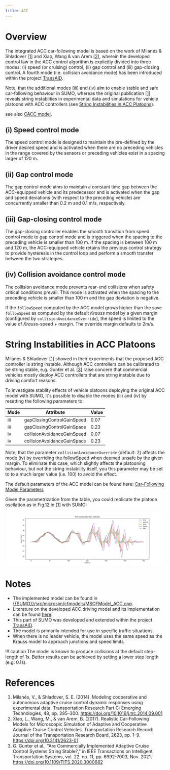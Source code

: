 ```yaml
---
title: ACC
---
```


# Overview

The integrated ACC car-following model is based on the work of Milanés &
Shladover [\[1\]](#references) and Xiao, Wang & van Arem [\[2\]](#references), wherein the developed
control law in the ACC control algorithm is explicitly divided into
three modes: (i) speed (or cruising) control, (ii) gap control
and (iii) gap-closing control. A fourth mode (i.e. collision avoidance mode) has
been introduced within the project [TransAID](https://www.transaid.eu).

Note, that the additional modes (iii) and (iv) aim to enable stable and safe car-following behaviour in SUMO, 
whereas the original publication [\[1\]](#references) reveals string instablities in experimental data and simulations 
for vehicle platoons with ACC controllers (see [String Instabilities in ACC Platoons](#string_instabilities_in_acc_platoons)).

see also [CACC model](CACC.md).

## (i) Speed control mode

The speed control mode is designed to maintain the pre-defined by the
driver desired speed and is activated when there are no preceding
vehicles in the range covered by the sensors or preceding vehicles exist
in a spacing larger of 120 m.

## (ii) Gap control mode

The gap control mode aims to maintain a constant time gap between the
ACC-equipped vehicle and its predecessor and is activated when the gap
and speed deviations (with respect to the preceding vehicle) are
concurrently smaller than 0.2 m and 0.1 m/s, respectively.

## (iii) Gap-closing control mode

The gap-closing controller enables the smooth transition from speed
control mode to gap control mode and is triggered when the spacing to
the preceding vehicle is smaller than 100 m. If the spacing is between
100 m and 120 m, the ACC-equipped vehicle retains the previous control
strategy to provide hysteresis in the control loop and perform a smooth
transfer between the two strategies.

## (iv) Collision avoidance control mode

The collision avoidance mode prevents rear-end collisions when safety
critical conditions prevail. This mode is activated when the spacing to
the preceding vehicle is smaller than 100 m and the gap deviation is
negative.

If the `followSpeed` computed by the ACC model grows higher than the save `followSpeed` as computed by the default *Krauss* model by a given margin (configured by `collisionAvoidanceOverride`), the speed is limited to the value of *Krauss*-speed + margin. The override margin defaults to 2m/s.

# String Instabilities in ACC Platoons
Milanés & Shladover [\[1\]](#references) showed in their experiments that the proposed ACC controller is string instable. Although ACC controllers can be calibrated to be string stable, e.g. Gunter et al. [\[3\]](#references) raise concern that commercial vehicles mostly deploy ACC controllers that are string instable due to driving comfort reasons.

To investigate stablity effects of vehicle platoons deploying the original ACC model with SUMO, it's possible to disable the modes (iii) and (iv) by resetting the following parameters to:

| Mode | Attribute | Value |
| --- | --- | --- |
| iii | gapClosingControlGainSpeed | 0.07 |
| iii | gapClosingControlGainSpace | 0.23 |
| iv | collisionAvoidanceGainSpeed | 0.07 |
| iv | collisionAvoidanceGainSpace | 0.23 |

Note, that the parameter `collisionAvoidanceOverride` (default: 2) affects the mode (iv) by overriding the followSpeed when deemed unsafe by the given margin. To eliminate this case, which slightly affects the platooning behaviour, but not the string instability itself, you this parameter may be set to to a much larger value (i.e. 100) to avoid the effect.

The default parameters of the ACC model can be found here: [Car-Following Model Parameters](../Definition_of_Vehicles,_Vehicle_Types,_and_Routes.md#car-following_model_parameters)

Given the parametrization from the table, you could replicate the platoon oscilation as in Fig.12 in [\[1\]](#references) with SUMO:

![ACC platoon](../images/ACC_platoon_speed.png "ACC platoon")

# Notes

- The implemented model can be found in [{{SUMO}}/src/microsim/cfmodels/MSCFModel_ACC.cpp]({{Source}}src/microsim/cfmodels/MSCFModel_ACC.cpp).
- Literature on the developed ACC driving model and its implementation
  can be found
  [here](https://www.transaid.eu/wp-content/uploads/2017/Deliverables/WP3/TransAID_D3.1_Modelling-simulation-and-assessment-of-vehicle-automations.pdf).
- This part of SUMO was developed and extended within the project
  [TransAID](https://www.transaid.eu).
- The model is primarily intended for use in specific traffic
  situations.
- When there is no leader vehicle, the model uses the same speed as the Krauss model to approach junctions and speed limits

!!! caution
    The model is known to produce collisions at the default step-length of 1s. Better results can be achieved by setting a lower step length (e.g. 0.1s).

# References

1.  Milanés, V., & Shladover, S. E. (2014). Modeling cooperative and
    autonomous adaptive cruise control dynamic responses using
    experimental data. Transportation Research Part C: Emerging
    Technologies, 48, pp. 285–300.
    <https://doi.org/10.1016/j.trc.2014.09.001>
2.  Xiao, L., Wang, M., & van Arem, B. (2017). Realistic Car-Following
    Models for Microscopic Simulation of Adaptive and Cooperative
    Adaptive Cruise Control Vehicles. Transportation Research Record:
    Journal of the Transportation Research Board, 2623, pp. 1–9.
    <https://doi.org/10.3141/2623-01>
3.  G. Gunter et al., "Are Commercially Implemented Adaptive Cruise Control Systems String Stable?," in IEEE Transactions on Intelligent Transportation Systems, vol. 22, no. 11, pp. 6992-7003, Nov. 2021. <https://doi.org/10.1109/TITS.2020.3000682>
